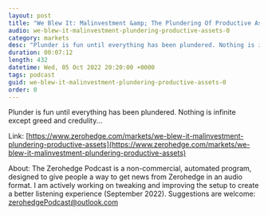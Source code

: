 ```yaml
---
layout: post
title: "We Blew It: Malinvestment &amp; The Plundering Of Productive Assets"
audio: we-blew-it-malinvestment-plundering-productive-assets-0
category: markets
desc: "Plunder is fun until everything has been plundered. Nothing is infinite except greed and credulity..."
duration: 00:07:12
length: 432
datetime: Wed, 05 Oct 2022 20:20:00 +0000
tags: podcast
guid: we-blew-it-malinvestment-plundering-productive-assets-0
order: 0
---
```

Plunder is fun until everything has been plundered. Nothing is infinite except greed and credulity...

Link: [https://www.zerohedge.com/markets/we-blew-it-malinvestment-plundering-productive-assets](https://www.zerohedge.com/markets/we-blew-it-malinvestment-plundering-productive-assets)

About: The Zerohedge Podcast is a non-commercial, automated program, designed to give people a way to get news from Zerohedge in an audio format.  I am actively working on tweaking and improving the setup to create a better listening experience (September 2022).  Suggestions are welcome: [zerohedgePodcast@outlook.com](mailto:zerohedgePodcast@outlook.com)
